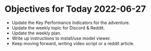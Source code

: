 # Objectives for Today 2022-06-27

- Update the Key Performance Indicators for the adventure.
- Update the weekly topic for Discord & Reddit.
- Update the weekly plan.
- Write up instructions to install/use model viewer.
- Keep moving forward, writing video script or a reddit article.

